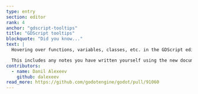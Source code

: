 ```yaml
---
type: entry
section: editor
rank: 4
anchor: "gdscript-tooltips"
title: "GDScript tooltips"
blockquote: "Did you know..."
text: |
  Hovering over functions, variables, classes, etc. in the GDScript editor will now greet you with a tooltip pop-up containing further information from the integrated documentation.

  This includes any notes you have written yourself using the new documentation system.
contributors:
  - name: Danil Alexeev
    github: dalexeev
read_more: https://github.com/godotengine/godot/pull/91060
---
```

